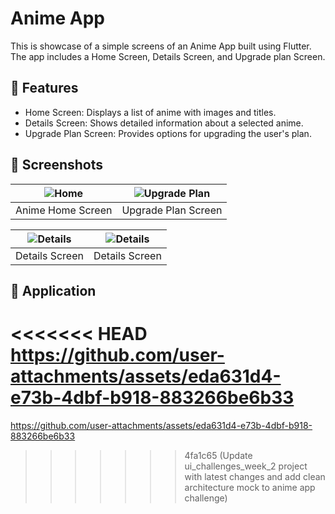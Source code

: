 # Anime App

This is showcase of a simple screens of an Anime App built using Flutter. The app includes a Home Screen, Details
Screen, and Upgrade plan Screen.

## 📝 Features
- Home Screen: Displays a list of anime with images and titles.
- Details Screen: Shows detailed information about a selected anime.
- Upgrade Plan Screen: Provides options for upgrading the user's plan.

## 📱 Screenshots

| ![Home](https://github.com/user-attachments/assets/efd105b3-01e3-4438-8a1f-6def91cdb03f) | ![Upgrade Plan](https://github.com/user-attachments/assets/9edf35fc-5e09-44b3-820b-831f398d87d6) |
|-------------------------------------------|----------------------------------------|
| Anime Home Screen               | Upgrade Plan Screen              |

| ![Details](https://github.com/user-attachments/assets/1757a823-804f-45c8-82e6-73cd7b1e25a1) | ![Details](https://github.com/user-attachments/assets/1757a823-804f-45c8-82e6-73cd7b1e25a1) |
|-------------------------------------------|----------------------------------------|
| Details Screen               | Details Screen              |


## 🎥 Application
<<<<<<< HEAD
https://github.com/user-attachments/assets/eda631d4-e73b-4dbf-b918-883266be6b33
=======
https://github.com/user-attachments/assets/eda631d4-e73b-4dbf-b918-883266be6b33
>>>>>>> 4fa1c65 (Update ui_challenges_week_2 project with latest changes and add clean architecture mock to anime app challenge)
